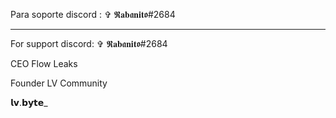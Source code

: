 Para soporte 
discord : ✞ 𝕽𝐚𝐛𝖆𝐧𝐢𝐭𝖔#2684

-------

For support
discord: ✞ 𝕽𝐚𝐛𝖆𝐧𝐢𝐭𝖔#2684



CEO Flow Leaks

Founder LV Community

𝗹𝘃.𝗯𝘆𝘁𝗲_
